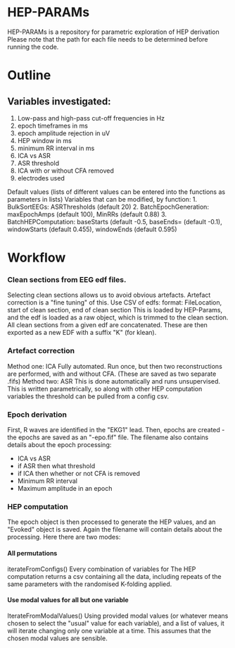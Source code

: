 # HEP-PARAMs

HEP-PARAMs is a repository for parametric exploration of HEP derivation
Please note that the path for each file needs to be determined before running the code.

# Outline

## Variables investigated:

1. Low-pass and high-pass cut-off frequencies in Hz
2. epoch timeframes in ms
3. epoch amplitude rejection in uV
4. HEP window in ms
5. minimum RR interval in ms
6. ICA vs ASR
7. ASR threshold
8. ICA with or without CFA removed 
9. electrodes used 

Default values (lists of different values can be entered into the functions as parameters in lists)
Variables that can be modified, by function:
    1. BulkSortEEGs: ASRThresholds (default 20)
    2. BatchEpochGeneration: maxEpochAmps (default 100), MinRRs (default 0.88)
    3. BatchHEPComputation: baseStarts (default -0.5, baseEnds= (default -0.1), windowStarts (default 0.455), windowEnds (default 0.595)


# Workflow

### Clean sections from EEG edf files.
Selecting clean sections allows us to avoid obvious artefacts. Artefact correction is a "fine tuning" of this. Use CSV of edfs: format: FileLocation, start of clean section, end of clean section
This is loaded by HEP-Params, and the edf is loaded as a raw object, which is trimmed to the clean section. All clean sections from a given edf are concatenated. These are then exported as a new EDF with a suffix "K" (for klean).

### Artefact correction
Method one: ICA Fully automated. Run once, but then two reconstructions are performed, with and without CFA. (These are saved as two separate .fifs)
Method two: ASR This is done automatically and runs unsupervised. This is written parametrically, so along with other HEP computation variables the threshold can be pulled from a config csv.

### Epoch derivation
First, R waves are identified in the "EKG1" lead. Then, epochs are created - the epochs are saved as an "-epo.fif" file. The filename also contains details about the epoch processing:

* ICA vs ASR
* if ASR then what threshold
* if ICA then whether or not CFA is removed
* Minimum RR interval
* Maximum amplitude in an epoch

### HEP computation
The epoch object is then processed to generate the HEP values, and an "Evoked" object is saved. Again the filename will contain details about the processing. Here there are two modes:

#### All permutations

iterateFromConfigs()
Every combination of variables for The HEP computation returns a csv containing all the data, including repeats of the same parameters with the randomised K-folding applied.

#### Use modal values for all but one variable

IterateFromModalValues()
Using provided modal values (or whatever means chosen to select the "usual" value for each variable), and a list of values, it will iterate changing only one variable at a time. This assumes that the chosen modal values are sensible.
